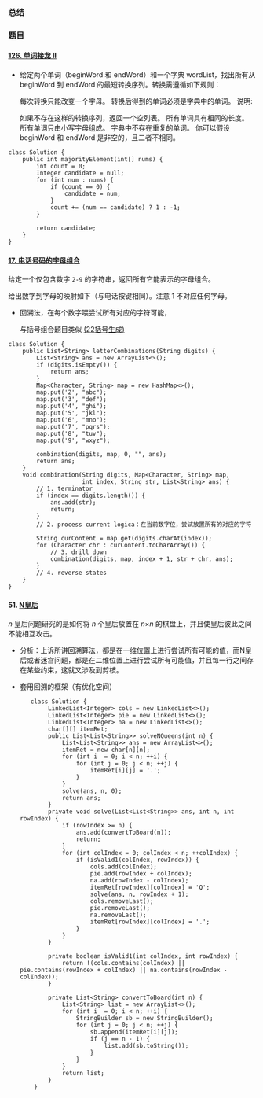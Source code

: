 ### 总结

### 题目

#### [126. 单词接龙 II](https://leetcode-cn.com/problems/word-ladder-ii/)

  * 给定两个单词（beginWord 和 endWord）和一个字典 wordList，找出所有从 beginWord 到 endWord 的最短转换序列。转换需遵循如下规则：

    每次转换只能改变一个字母。
    转换后得到的单词必须是字典中的单词。
    说明:

    如果不存在这样的转换序列，返回一个空列表。
    所有单词具有相同的长度。
    所有单词只由小写字母组成。
    字典中不存在重复的单词。
    你可以假设 beginWord 和 endWord 是非空的，且二者不相同。

    

  ```
  class Solution {
      public int majorityElement(int[] nums) {
          int count = 0;
          Integer candidate = null;
          for (int num : nums) {
              if (count == 0) {
                  candidate = num;
              }
              count += (num == candidate) ? 1 : -1;
          }
  
          return candidate;
      }
  }
  ```

#### [17. 电话号码的字母组合](https://leetcode-cn.com/problems/letter-combinations-of-a-phone-number/)

给定一个仅包含数字 `2-9` 的字符串，返回所有它能表示的字母组合。

给出数字到字母的映射如下（与电话按键相同）。注意 1 不对应任何字母。

* 回溯法，在每个数字喂尝试所有对应的字符可能，

  与括号组合题目类似 [(22括号生成) ](https://leetcode-cn.com/problems/generate-parentheses)

```
class Solution {
    public List<String> letterCombinations(String digits) {
        List<String> ans = new ArrayList<>();
        if (digits.isEmpty()) {
            return ans;
        }
        Map<Character, String> map = new HashMap<>();
        map.put('2', "abc");
        map.put('3', "def");
        map.put('4', "ghi");
        map.put('5', "jkl");
        map.put('6', "mno");
        map.put('7', "pqrs");
        map.put('8', "tuv");
        map.put('9', "wxyz");
        
        combination(digits, map, 0, "", ans);
        return ans;
    }
    void combination(String digits, Map<Character, String> map, 
                     int index, String str, List<String> ans) {
        // 1. terminator
        if (index == digits.length()) {
            ans.add(str);
            return;
        }
        // 2. process current logica：在当前数字位，尝试放置所有的对应的字符
        
        String curContent = map.get(digits.charAt(index));
        for (Character chr : curContent.toCharArray()) {
            // 3. drill down
            combination(digits, map, index + 1, str + chr, ans);
        }
        // 4. reverse states
    }
}
```

#### 51. [N皇后](https://leetcode-cn.com/problems/n-queens/)

*n* 皇后问题研究的是如何将 *n* 个皇后放置在 *n*×*n* 的棋盘上，并且使皇后彼此之间不能相互攻击。

* 分析：上诉所讲回溯算法，都是在一维位置上进行尝试所有可能的值，而N皇后或者迷宫问题，都是在二维位置上进行尝试所有可能值，并且每一行之间存在某些约束，这就又涉及到剪枝。

* 套用回溯的框架（有优化空间）

  ```
     class Solution {
          LinkedList<Integer> cols = new LinkedList<>();
          LinkedList<Integer> pie = new LinkedList<>();
          LinkedList<Integer> na = new LinkedList<>();
          char[][] itemRet;
          public List<List<String>> solveNQueens(int n) {
              List<List<String>> ans = new ArrayList<>();
              itemRet = new char[n][n];
              for (int i  = 0; i < n; ++i) {
                  for (int j = 0; j < n; ++j) {
                      itemRet[i][j] = '.';
                  }
              }
              solve(ans, n, 0);
              return ans;
          }
          private void solve(List<List<String>> ans, int n, int rowIndex) {
              if (rowIndex >= n) {
                  ans.add(convertToBoard(n));
                  return;
              }
              for (int colIndex = 0; colIndex < n; ++colIndex) {
                  if (isValid1(colIndex, rowIndex)) {
                      cols.add(colIndex);
                      pie.add(rowIndex + colIndex);
                      na.add(rowIndex - colIndex);
                      itemRet[rowIndex][colIndex] = 'Q';
                      solve(ans, n, rowIndex + 1);
                      cols.removeLast();
                      pie.removeLast();
                      na.removeLast();
                      itemRet[rowIndex][colIndex] = '.';
                  }
              }
          }
  
          private boolean isValid1(int colIndex, int rowIndex) {
              return !(cols.contains(colIndex) || pie.contains(rowIndex + colIndex) || na.contains(rowIndex - colIndex));
          }
  
          private List<String> convertToBoard(int n) {
              List<String> list = new ArrayList<>();
              for (int i  = 0; i < n; ++i) {
                  StringBuilder sb = new StringBuilder();
                  for (int j = 0; j < n; ++j) {
                      sb.append(itemRet[i][j]);
                      if (j == n - 1) {
                          list.add(sb.toString());
                      }
                  }
              }
              return list;
          }
      }
  ```

  